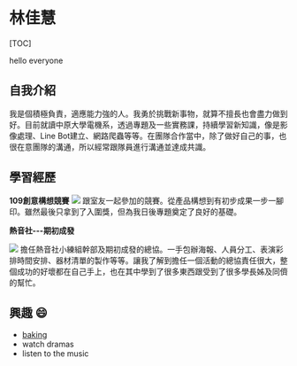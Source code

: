 # 林佳慧
[TOC]

hello everyone
## 自我介紹
我是個積極負責，適應能力強的人。我勇於挑戰新事物，就算不擅長也會盡力做到好。目前就讀中原大學電機系，透過專題及一些實務課，持續學習新知識，像是影像處理、Line Bot建立、網路爬蟲等等。在團隊合作當中，除了做好自己的事，也很在意團隊的溝通，所以經常跟隊員進行溝通並達成共識。
## 學習經歷
**109創意構想競賽**
![](https://i.imgur.com/51HO0O0.png)
跟室友一起參加的競賽。從產品構想到有初步成果一步一腳印。雖然最後只拿到了入圍獎，但為我日後專題奠定了良好的基礎。

**熱音社---期初成發**

![](https://i.imgur.com/9oTHOda.jpg)
擔任熱音社小練組幹部及期初成發的總協。一手包辦海報、人員分工、表演彩排時間安排、器材清單的製作等等。讓我了解到擔任一個活動的總協責任很大，整個成功的好壞都在自己手上，也在其中學到了很多東西跟受到了很多學長姊及同儕的幫忙。



## 興趣 :smile:
- [baking](https://www.youtube.com/watch?v=QMKDI3kVtJ8&list=PLAnlqls9qxIKzSU8s5aRwlwgGa3vfm78_&index=4&t=556s)
- watch dramas
- listen to the music

